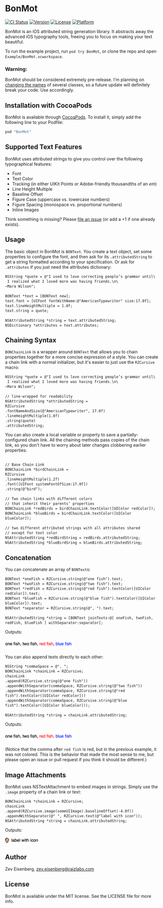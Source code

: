 # BonMot

[![CI Status](http://img.shields.io/travis/ZevEisenberg/BonMot.svg?style=flat)](https://travis-ci.org/ZevEisenberg/BonMot)
[![Version](https://img.shields.io/cocoapods/v/BonMot.svg?style=flat)](http://cocoapods.org/pods/BonMot)
[![License](https://img.shields.io/cocoapods/l/BonMot.svg?style=flat)](http://cocoapods.org/pods/BonMot)
[![Platform](https://img.shields.io/cocoapods/p/BonMot.svg?style=flat)](http://cocoapods.org/pods/BonMot)

BonMot is an iOS attributed string generation library. It abstracts away the advanced iOS typography tools, freeing you to focus on making your text beautiful.

To run the example project, run `pod try BonMot`, or clone the repo and open `Example/BonMot.xcworkspace`.

### Warning:
BonMot should be considered extremely pre-release. I'm planning on [changing the names](https://github.com/ZevEisenberg/BonMot/issues/7) of several classes, so a future update will definitely break your code. Use accordingly.

## Installation with CocoaPods

BonMot is available through [CocoaPods](http://cocoapods.org). To install
it, simply add the following line to your Podfile:

```ruby
pod "BonMot"
```

## Supported Text Features

BonMot uses attributed strings to give you control over the following typographical features:

- Font
- Text Color
- Tracking (in either UIKit Points or Adobe-friendly thousandths of an *em*)
- Line Height Multiple
- Baseline Offset
- Figure Case (uppercase vs. lowercase numbers)
- Figure Spacing (monospace vs. proportional numbers)
- Inline Images

Think something is missing? Please [file an issue](https://github.com/ZevEisenberg/BonMot/issues) (or add a +1 if one already exists).

## Usage

The basic object in BonMot is `BONText`. You create a text object, set some properties to configure the font, and then ask for its `.attributedString` to get a string formatted according to your specification. Or ask for `.attributes` if you just need the attributes dictionary:

```objc
NSString *quote = @"I used to love correcting people’s grammar until\
 I realized what I loved more was having friends.\n\
—Mara Wilson";

BONText *text = [BONText new];
text.font = [UIFont fontWithName:@"AmericanTypewriter" size:17.0f];
text.lineHeightMultiple = 1.8f;
text.string = quote;

NSAttributedString *string = text.attributedString;
NSDictionary *attributes = text.attributes;
```

## Chaining Syntax

`BONChainLink` is a wrapper around `BONText` that allows you to chain properties together for a more concise expression of a style. You can create a chain link with a normal initializer, but it's easier to just use the `RZCursive` macro:

```objc
NSString *quote = @"I used to love correcting people’s grammar until\
 I realized what I loved more was having friends.\n\
—Mara Wilson";

// line-wrapped for readability
NSAttributedString *attributedString =
RZCursive
.fontNameAndSize(@"AmericanTypewriter", 17.0f)
.lineHeightMultiple(1.8f)
.string(quote)
.attributedString;
```

You can also create a local variable or property to save a partially-configured chain link. All the chaining methods pass copies of the chain link, so you don't have to worry about later changes clobbering earlier properties:

```objc

// Base Chain Link
BONChainLink *birdChainLink =
RZCursive
.lineHeightMultiple(1.2f)
.font([UIFont systemFontOfSize:17.0f])
.string(@"bird");

// Two chain links with different colors
// that inherit their parents’ properties
BONChainLink *redBirds = birdChainLink.textColor([UIColor redColor]);
BONChainLink *blueBirds = birdChainLink.textColor([UIColor blueColor]);

// two different attributed strings with all attributes shared
// except for text color
NSAttributedString *redBirdString = redBirds.attributedString;
NSAttributedString *blueBirdSring = blueBirds.attributedString;
```

## Concatenation

You can concatenate an array of `BONText`s:

```objc
BONText *oneFish = RZCursive.string(@"one fish").text;
BONText *twoFish = RZCursive.string(@"two fish").text;
BONText *redFish = RZCursive.string(@"red fish").textColor([UIColor redColor]).text;
BONText *blueFish = RZCursive.string(@"blue fish").textColor([UIColor blueColor]).text;
BONText *separator = RZCursive.string(@", ").text;

NSAttributedString *string = [BONText joinTexts:@[ oneFish, twoFish, redFish, blueFish ] withSeparator:separator];
```

Outputs:

<img width=227 height=34 src="readme-images/fish-with-black-comma.png" />

You can also append texts directly to each other:

```objc
NSString *commaSpace = @", ";
BONChainLink *chainLink = RZCursive;
chainLink
.append(RZCursive.string(@"one fish"))
.appendWithSeparator(commaSpace, RZCursive.string(@"two fish"))
.appendWithSeparator(commaSpace, RZCursive.string(@"red fish").textColor([UIColor redColor]))
.appendWithSeparator(commaSpace, RZCursive.string(@"blue fish").textColor([UIColor blueColor]));

NSAttributedString *string = chainLink.attributedString;
```

Outputs:

<img width=227 height=34 src="readme-images/fish-with-red-comma.png" />

(Notice that the comma after `red fish` is red, but in the previous example, it was not colored. This is the behavior that made the most sense to me, but please open an issue or pull request if you think it should be different.)

## Image Attachments

BonMot uses NSTextAttachment to embed images in strings. Simply use the `.image` property of a chain link or text:

```objc
BONChainLink *chainLink = RZCursive;
chainLink
.append(RZCursive.image(someUIImage).baselineOffset(-4.0f))
.appendWithSeparator(@" ", RZCursive.text(@"label with icon"));
NSAttributedString *string = chainLink.attributedString;
```

Outputs:

<img width=116 height=22 src="readme-images/label-with-icon.png" />

## Author

Zev Eisenberg, zev.eisenberg@raizlabs.com

## License

BonMot is available under the MIT license. See the LICENSE file for more info.
